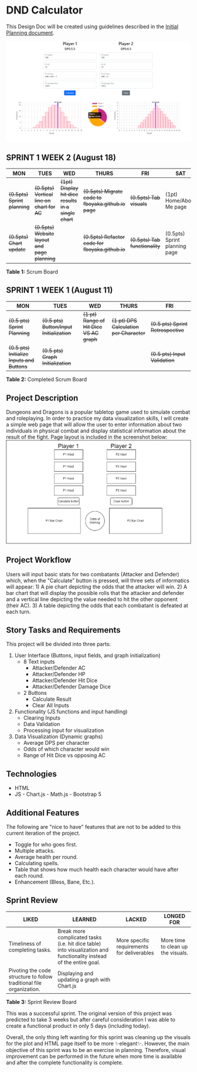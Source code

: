 # DND Calculator
This Design Doc will be created using guidelines described in the [Initial Planning document](Initial%20Planning%20Document.md).

![Website with eight input fields, two buttons, and three charts](/images/DnD-Calculator-Working-Example.png "DnD Calculator Working Example")

## SPRINT 1 WEEK 2 (August 18)
| MON | TUES | WED  | THURS | FRI | SAT |
|--|--|--|--|--|--|
|~~(0.5pts) Sprint planning~~|~~(0.5pts) Vertical line on chart for AC~~|~~(1pt) Display hit dice results in a single chart~~|~~(0.5pts) Migrate code to fboyaka.github.io page~~|~~(0.5pts) Tab visuals~~|(1pt) Home/About Me page|
|~~(0.5pts) Chart update~~|~~(0.5pts) Website layout and page planning~~||~~(0.5pts) Refactor code for fboyaka.github.io~~|~~(0.5pts) Tab functionality~~|(0.5pts) Sprint planning page|

**Table 1:** Scrum Board


## SPRINT 1 WEEK 1 (August 11)
| MON | TUES | WED  | THURS | FRI |
|--|--|--|--|--|
|~~(0.5 pts) Sprint Planning~~|~~(0.5 pts) Button/Input Initialization~~|~~(1 pt) Range of Hit Dice VS AC graph~~|~~(1 pt) DPS Calculation per Character~~|~~(0.5 pts) Sprint Retrospective~~|
|~~(0.5 pts) Initialize Inputs and Buttons~~|~~(0.5 pts) Graph Initialization~~|||~~(0.5 pts) Input Validation~~|

**Table 2:** Completed Scrum Board


## Project Description
Dungeons and Dragons is a popular tabletop game used to simulate combat and roleplaying. In order to practice my data visualization skills, I will create a simple web page that will allow the user to enter information about two individuals in physical combat and display statistical information about the result of the fight.
Page layout is included in the screenshot below:
![Website layout with eight input fields, two buttons, and three charts](/images/DnD-Calculator-Layout.png "DnD Calculator Layout")

## Project Workflow
Users will input basic stats for two combatants (Attacker and Defender) which, when the "Calculate" button is pressed, will three sets of informatics will appear: 1) A pie chart depicting the odds that the attacker will win. 2) A bar chart that will display the possible rolls that the attacker and defender and a vertical line depicting the value needed to hit the other opponent (their AC). 3) A table depicting the odds that each combatant is defeated at each turn.

## Story Tasks and Requirements
This project will be divided into three parts:
1.  User Interface (Buttons, input fields, and graph initialization)
	-   8 Text inputs
		-   Attacker/Defender AC
		-   Attacker/Defender HP
		-   Attacker/Defender Hit Dice
		-   Attacker/Defender Damage Dice
	-   2 Buttons
		-   Calculate Result
		-   Clear All Inputs
2.  Functionality (JS functions and input handling)
	-   Clearing Inputs
	-   Data Validation
	-   Processing input for visualization
3.  Data Visualization (Dynamic graphs)
	-   Average DPS per character
	-   Odds of which character would win
	-   Range of Hit Dice vs opposing AC


## Technologies
-    HTML
-    JS
	-   Chart.js
	-   Math.js
	-   Bootstrap 5


## Additional Features
The following are "nice to have" features that are not to be added to this current iteration of the project.
-   Toggle for who goes first.
-   Multiple attacks.
-   Average health per round.
-   Calculating spells.
-   Table that shows how much health each character would have after each round.
-   Enhancement (Bless, Bane, Etc.).

## Sprint Review
| LIKED | LEARNED | LACKED  | LONGED FOR |
|--|--|--|--|
|Timeliness of completing tasks.|Break more complicated tasks (i.e. hit dice table) into visualization and functionality instead of the entire goal.|More specific requirements for deliverables|More time to clean up the visuals.|
|Pivoting the code structure to follow traditional file organization.|Displaying and updating a graph with Chart.js|||

**Table 3:** Sprint Review Board

This was a successful sprint. The original version of this project was predicted to take 3 weeks but after careful consideration I was able to create a functional product in only 5 days (including today).

Overall, the only thing left wanting for this sprint was cleaning up the visuals for the plot and HTML page itself to be more :sparkles:elegant:sparkles:. However, the main objective of this sprint was to be an exercise in planning. Therefore, visual improvement can be performed in the future when more time is available and after the complete functionality is complete.